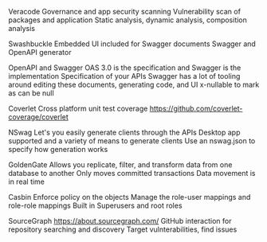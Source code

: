 Veracode
	Governance and app security scanning
	Vulnerability scan of packages and application
	Static analysis, dynamic analysis, composition analysis
	
Swashbuckle
	Embedded UI included for Swagger documents
	Swagger and OpenAPI generator

OpenAPI and Swagger
	OAS 3.0 is the specification and Swagger is the implementation
	Specification of your APIs
	Swagger has a lot of tooling around editing these documents, generating code, and UI
	x-nullable to mark as can be null		
	
Coverlet
	Cross platform unit test coverage
	https://github.com/coverlet-coverage/coverlet
			
NSwag
	Let's you easily generate clients through the APIs
	Desktop app supported and a variety of means to generate clients
	Use an nswag.json to specify how generation works

GoldenGate
	Allows you replicate, filter, and transform data from one database to another
	Only moves committed transactions
	Data movement is in real time
	
Casbin
	Enforce policy on the objects
	Manage the role-user mappings and role-role mappings
	Built in Superusers and root roles
	
SourceGraph
	https://about.sourcegraph.com/
	GitHub interaction for repository searching and discovery
	Target vulnterabilities, find issues